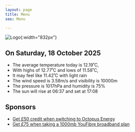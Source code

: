 ```yaml
---
layout: page
title: Menu
seo: Menu

---
```


![Logo](/images/logo.jpg){:width="832px"}

<!-- weather_marker starts -->
## On Saturday, 18 October 2025

- The average temperature today is 12.19˚C,
- With highs of 12.77˚C and lows of 11.58˚C,
- It may feel like 11.42˚C with light rain
- The wind speed is 3.58m/s and visibility is 10000m
- The pressure is 1017hPa and humidity is 75%
- The sun will rise at 06:37 and set at 17:08

<!-- weather_marker ends -->

## Sponsors

- [Get £50 credit when switching to Octopus Energy](https://bit.ly/3oD1nnS)
- [Get £75 when taking a 1000mb YouFibre broadband plan](https://aklam.io/91zWhU?)
